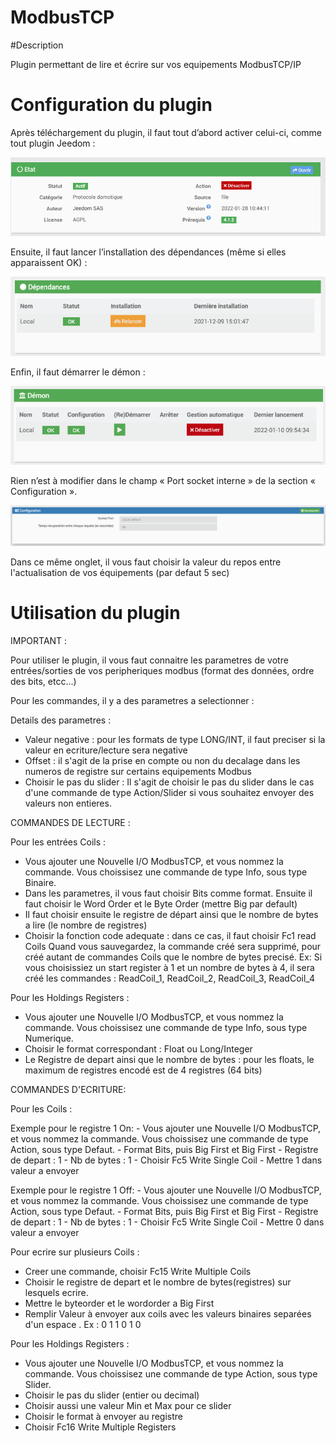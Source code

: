 # ModbusTCP

#Description

Plugin permettant de lire et écrire sur vos equipements ModbusTCP/IP



# Configuration du plugin

Après téléchargement du plugin, il faut tout d’abord activer celui-ci, comme tout plugin Jeedom :

![config](../images/ModbusActiv.png)

Ensuite, il faut lancer l’installation des dépendances (même si elles apparaissent OK) :

![dependances](../images/ModbusDep.png)

Enfin, il faut démarrer le démon :

![demon](../images/ModbusDemon.png)

Rien n’est à modifier dans le champ « Port socket interne » de la section « Configuration ».

![socket](../images/ModbusConfig.png)

Dans ce même onglet, il vous faut choisir la valeur du repos entre l'actualisation de vos équipements (par defaut 5 sec)




# Utilisation du plugin


IMPORTANT :

Pour utiliser le plugin, il vous faut connaitre les parametres de votre entrées/sorties de vos peripheriques modbus (format des données, ordre des bits, etcc...)

Pour les commandes, il y a des parametres a selectionner : 

Details des parametres :
- Valeur negative : pour les formats de type LONG/INT, il faut preciser si la valeur en ecriture/lecture sera negative
- Offset : il s'agit de la prise en compte ou non du decalage dans les numeros de registre sur certains equipements Modbus
- Choisir le pas du slider : Il s'agit de choisir le pas du slider dans le cas d'une commande de type Action/Slider si vous souhaitez envoyer des valeurs non entieres.




COMMANDES DE LECTURE : 

Pour les entrées Coils :  
  - Vous ajouter une Nouvelle I/O ModbusTCP, et vous nommez la commande. Vous choissisez une commande de type Info, sous type Binaire.
  - Dans les parametres, il vous faut choisir Bits comme format. 
    Ensuite il faut choisir le Word Order et le Byte Order (mettre Big par default)
  - Il faut choisir ensuite le registre de départ ainsi que le nombre de bytes a lire (le nombre de registres)
  - Choisir la fonction code adequate : dans ce cas, il faut choisir Fc1 read Coils
  Quand vous sauvegardez, la commande créé sera supprimé, pour créé autant de commandes Coils que le nombre de bytes precisé.
  Ex: Si vous choisissiez un start register à 1 et un nombre de bytes à 4, il sera créé les commandes : ReadCoil_1, ReadCoil_2, ReadCoil_3, ReadCoil_4



  Pour les Holdings Registers :
  - Vous ajouter une Nouvelle I/O ModbusTCP, et vous nommez la commande. Vous choissisez une commande de type Info, sous type Numerique.
  - Choisir le format correspondant : Float ou Long/Integer
  - Le Registre de depart ainsi que le nombre de bytes : pour les floats, le maximum de registres encodé est de 4 registres (64 bits)



COMMANDES D'ECRITURE:

Pour les Coils :

  Exemple pour le registre 1 On:
    - Vous ajouter une Nouvelle I/O ModbusTCP, et vous nommez la commande. Vous choissisez une commande de type Action, sous type Defaut.
    - Format Bits, puis Big First et Big First
    - Registre de depart : 1 
    - Nb de bytes : 1
    - Choisir Fc5 Write Single Coil
    - Mettre 1 dans valeur a envoyer

  Exemple pour le registre 1 Off:
    - Vous ajouter une Nouvelle I/O ModbusTCP, et vous nommez la commande. Vous choissisez une commande de type Action, sous type Defaut.
    - Format Bits, puis Big First et Big First
    - Registre de depart : 1
    - Nb de bytes : 1
    - Choisir Fc5 Write Single Coil
    - Mettre 0 dans valeur a envoyer


  Pour ecrire sur plusieurs Coils :
  
   - Creer une commande, choisir Fc15 Write Multiple Coils
   - Choisir le registre de depart et le nombre de bytes(registres) sur lesquels ecrire.
   - Mettre le byteorder et le wordorder a Big First
   - Remplir Valeur à envoyer aux coils avec les valeurs binaires separées d'un espace . Ex : 0 1 1 0 1 0


Pour les Holdings Registers :

   - Vous ajouter une Nouvelle I/O ModbusTCP, et vous nommez la commande. Vous choissisez une commande de type Action, sous type Slider.
   - Choisir le pas du slider (entier ou decimal)
   - Choisir aussi une valeur Min et Max pour ce slider
   - Choisir le format à envoyer au registre
   - Choisir Fc16 Write Multiple Registers